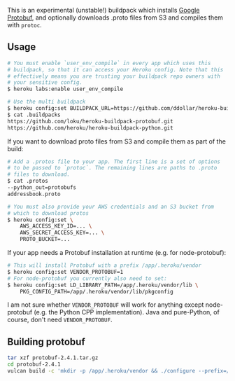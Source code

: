This is an experimental (unstable!) buildpack which installs
[Google Protobuf](http://code.google.com/p/protobuf/), and optionally
downloads .proto files from S3 and compiles them with `protoc`.

## Usage

```bash
# You must enable `user_env_compile` in every app which uses this
# buildpack, so that it can access your Heroku config. Note that this
# effectively means you are trusting your buildpack repo owners with
# your sensitive config.
$ heroku labs:enable user_env_compile

# Use the multi buildpack
$ heroku config:set BUILDPACK_URL=https://github.com/ddollar/heroku-buildpack-multi.git
$ cat .buildpacks
https://github.com/loku/heroku-buildpack-protobuf.git
https://github.com/heroku/heroku-buildpack-python.git
```

If you want to download proto files from S3 and compile them as part of the build:

```bash
# Add a .protos file to your app. The first line is a set of options
# to be passed to `protoc`. The remaining lines are paths to .proto
# files to download.
$ cat .protos
--python_out=protobufs
addressbook.proto

# You must also provide your AWS credentials and an S3 bucket from
# which to download protos
$ heroku config:set \
    AWS_ACCESS_KEY_ID=... \
    AWS_SECRET_ACCESS_KEY=... \
    PROTO_BUCKET=...
```

If your app needs a Protobuf installation at runtime (e.g. for
node-protobuf):

```bash
# This will install Protobuf with a prefix /app/.heroku/vendor
$ heroku config:set VENDOR_PROTOBUF=1
# For node-protobuf you currently also need to set:
$ heroku config:set LD_LIBRARY_PATH=/app/.heroku/vendor/lib \
    PKG_CONFIG_PATH=/app/.heroku/vendor/lib/pkgconfig
```

I am not sure whether `VENDOR_PROTOBUF` will work for anything except
node-protobuf (e.g. the Python CPP implementation). Java and pure-Python,
of course, don't need `VENDOR_PROTOBUF`.

## Building protobuf

```bash
tar xzf protobuf-2.4.1.tar.gz
cd protobuf-2.4.1
vulcan build -c 'mkdir -p /app/.heroku/vendor && ./configure --prefix=/app/.heroku/vendor && make && make install' -n protobuf-2.4.1 -p /app/.heroku/vendor
```
